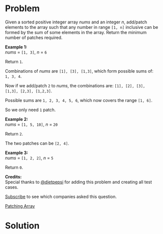 
# Problem

Given a sorted positive integer array _nums_ and an integer _n_, add/patch
elements to the array such that any number in range `[1, n]` inclusive can be
formed by the sum of some elements in the array. Return the minimum number of
patches required.

**Example 1:**  
_nums_ = `[1, 3]`, _n_ = `6`

Return `1`.

Combinations of _nums_ are `[1], [3], [1,3]`, which form possible sums of: `1,
3, 4`.

Now if we add/patch `2` to _nums_, the combinations are: `[1], [2], [3],
[1,3], [2,3], [1,2,3]`.

Possible sums are `1, 2, 3, 4, 5, 6`, which now covers the range `[1, 6]`.

So we only need `1` patch.

**Example 2:**  
_nums_ = `[1, 5, 10]`, _n_ = `20`

Return `2`.

The two patches can be `[2, 4]`.

**Example 3:**  
_nums_ = `[1, 2, 2]`, _n_ = `5`

Return `0`.

**Credits:**  
Special thanks to [@dietpepsi](https://leetcode.com/discuss/user/dietpepsi)
for adding this problem and creating all test cases.

[Subscribe](/subscribe/) to see which companies asked this question.



[Patching Array](https://leetcode.com/problems/patching-array)

# Solution




